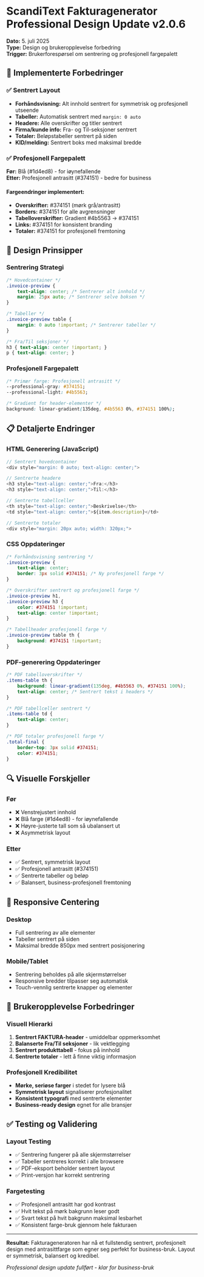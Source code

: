 # ScandiText Fakturagenerator Professional Design Update v2.0.6

**Dato:** 5. juli 2025  
**Type:** Design og brukeropplevelse forbedring  
**Trigger:** Brukerforespørsel om sentrering og profesjonell fargepalett

## 🎯 Implementerte Forbedringer

### ✅ Sentrert Layout
- **Forhåndsvisning:** Alt innhold sentrert for symmetrisk og profesjonell utseende
- **Tabeller:** Automatisk sentrert med `margin: 0 auto`
- **Headere:** Alle overskrifter og titler sentrert
- **Firma/kunde info:** Fra- og Til-seksjoner sentrert
- **Totaler:** Beløpstabeller sentrert på siden
- **KID/melding:** Sentrert boks med maksimal bredde

### ✅ Profesjonell Fargepalett
**Før:** Blå (#1d4ed8) - for iøynefallende  
**Etter:** Profesjonell antrasitt (#374151) - bedre for business

#### Fargeendringer implementert:
- **Overskrifter:** #374151 (mørk grå/antrasitt)
- **Borders:** #374151 for alle avgrensninger
- **Tabelloverskrifter:** Gradient #4b5563 → #374151
- **Links:** #374151 for konsistent branding
- **Totaler:** #374151 for profesjonell fremtoning

## 🎨 Design Prinsipper

### Sentrering Strategi
```css
/* Hovedcontainer */
.invoice-preview {
    text-align: center; /* Sentrerer alt innhold */
    margin: 25px auto; /* Sentrerer selve boksen */
}

/* Tabeller */
.invoice-preview table {
    margin: 0 auto !important; /* Sentrerer tabeller */
}

/* Fra/Til seksjoner */
h3 { text-align: center !important; }
p { text-align: center; }
```

### Profesjonell Fargepalett
```css
/* Primær farge: Profesjonell antrasitt */
--professional-gray: #374151;
--professional-light: #4b5563;

/* Gradient for header-elementer */
background: linear-gradient(135deg, #4b5563 0%, #374151 100%);
```

## 📋 Detaljerte Endringer

### HTML Generering (JavaScript)
```javascript
// Sentrert hovedcontainer
<div style="margin: 0 auto; text-align: center;">

// Sentrerte headere  
<h3 style="text-align: center;">Fra:</h3>
<h3 style="text-align: center;">Til:</h3>

// Sentrerte tabellceller
<th style="text-align: center;">Beskrivelse</th>
<td style="text-align: center;">${item.description}</td>

// Sentrerte totaler
<div style="margin: 20px auto; width: 320px;">
```

### CSS Oppdateringer
```css
/* Forhåndsvisning sentrering */
.invoice-preview {
    text-align: center;
    border: 3px solid #374151; /* Ny profesjonell farge */
}

/* Overskrifter sentrert og profesjonell farge */
.invoice-preview h1,
.invoice-preview h3 {
    color: #374151 !important;
    text-align: center !important;
}

/* Tabellheader profesjonell farge */
.invoice-preview table th {
    background: #374151 !important;
}
```

### PDF-generering Oppdateringer
```css
/* PDF tabelloverskrifter */
.items-table th {
    background: linear-gradient(135deg, #4b5563 0%, #374151 100%);
    text-align: center; /* Sentrert tekst i headers */
}

/* PDF tabellceller sentrert */
.items-table td {
    text-align: center;
}

/* PDF totaler profesjonell farge */
.total-final {
    border-top: 3px solid #374151;
    color: #374151;
}
```

## 🔍 Visuelle Forskjeller

### Før
- ❌ Venstrejustert innhold  
- ❌ Blå farge (#1d4ed8) - for iøynefallende
- ❌ Høyre-justerte tall som så ubalansert ut
- ❌ Asymmetrisk layout

### Etter  
- ✅ Sentrert, symmetrisk layout
- ✅ Profesjonell antrasitt (#374151) 
- ✅ Sentrerte tabeller og beløp
- ✅ Balansert, business-profesjonell fremtoning

## 📱 Responsive Centering

### Desktop
- Full sentrering av alle elementer
- Tabeller sentrert på siden
- Maksimal bredde 850px med sentrert posisjonering

### Mobile/Tablet
- Sentrering beholdes på alle skjermstørrelser  
- Responsive bredder tilpasser seg automatisk
- Touch-vennlig sentrerte knapper og elementer

## 🎯 Brukeropplevelse Forbedringer

### Visuell Hierarki
1. **Sentrert FAKTURA-header** - umiddelbar oppmerksomhet
2. **Balanserte Fra/Til seksjoner** - lik vektlegging
3. **Sentrert produkttabell** - fokus på innhold
4. **Sentrerte totaler** - lett å finne viktig informasjon

### Profesjonell Kredibilitet
- **Mørke, seriøse farger** i stedet for lysere blå
- **Symmetrisk layout** signaliserer profesjonalitet  
- **Konsistent typografi** med sentrerte elementer
- **Business-ready design** egnet for alle bransjer

## ✅ Testing og Validering

### Layout Testing
- ✅ Sentrering fungerer på alle skjermstørrelser
- ✅ Tabeller sentreres korrekt i alle browsere
- ✅ PDF-eksport beholder sentrert layout
- ✅ Print-versjon har korrekt sentrering

### Fargetesting  
- ✅ Profesjonell antrasitt har god kontrast
- ✅ Hvit tekst på mørk bakgrunn leser godt
- ✅ Svart tekst på hvit bakgrunn maksimal lesbarhet
- ✅ Konsistent farge-bruk gjennom hele fakturaen

---

**Resultat:** Fakturageneratoren har nå et fullstendig sentrert, profesjonelt design med antrasittfarge som egner seg perfekt for business-bruk. Layout er symmetrisk, balansert og kredibel.

*Professional design update fullført - klar for business-bruk*

